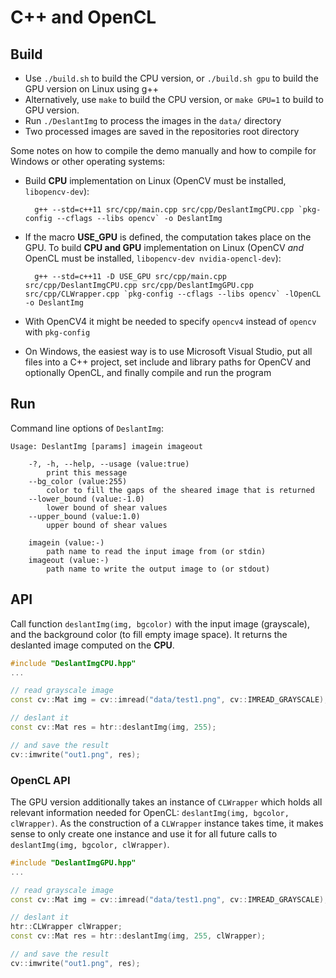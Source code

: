 # C++ and OpenCL

## Build

* Use `./build.sh` to build the CPU version, or `./build.sh gpu` to build the GPU version on Linux using g++  
* Alternatively, use `make` to build the CPU version, or `make GPU=1` to build to GPU version.
* Run `./DeslantImg` to process the images in the `data/` directory
* Two processed images are saved in the repositories root directory

Some notes on how to compile the demo manually and how to compile for Windows or other operating systems:

* Build **CPU** implementation on Linux (OpenCV must be installed, `libopencv-dev`):

        g++ --std=c++11 src/cpp/main.cpp src/cpp/DeslantImgCPU.cpp `pkg-config --cflags --libs opencv` -o DeslantImg

* If the macro **USE_GPU** is defined, the computation takes place on the GPU. To build **CPU and GPU** implementation on Linux (OpenCV _and_ OpenCL must be installed, `libopencv-dev nvidia-opencl-dev`):

        g++ --std=c++11 -D USE_GPU src/cpp/main.cpp src/cpp/DeslantImgCPU.cpp src/cpp/DeslantImgGPU.cpp src/cpp/CLWrapper.cpp `pkg-config --cflags --libs opencv` -lOpenCL -o DeslantImg

* With OpenCV4 it might be needed to specify `opencv4` instead of `opencv` with `pkg-config`
* On Windows, the easiest way is to use Microsoft Visual Studio, put all files into a C++ project, set include and library paths for OpenCV and optionally OpenCL, and finally compile and run the program

## Run

Command line options of `DeslantImg`:
```
Usage: DeslantImg [params] imagein imageout 

	-?, -h, --help, --usage (value:true)
		print this message
	--bg_color (value:255)
		color to fill the gaps of the sheared image that is returned
	--lower_bound (value:-1.0)
		lower bound of shear values
	--upper_bound (value:1.0)
		upper bound of shear values

	imagein (value:-)
		path name to read the input image from (or stdin)
	imageout (value:-)
		path name to write the output image to (or stdout)
```

## API
Call function `deslantImg(img, bgcolor)` with the input image (grayscale), and the background color (to fill empty image space).
It returns the deslanted image computed on the **CPU**.

```C++
#include "DeslantImgCPU.hpp"
...

// read grayscale image
const cv::Mat img = cv::imread("data/test1.png", cv::IMREAD_GRAYSCALE);

// deslant it
const cv::Mat res = htr::deslantImg(img, 255);

// and save the result
cv::imwrite("out1.png", res);
```

### OpenCL API
The GPU version additionally takes an instance of `CLWrapper` which holds all relevant information needed for OpenCL: `deslantImg(img, bgcolor, clWrapper)`.
As the construction of a `CLWrapper` instance takes time, it makes sense to only create one instance and use it for all future calls to `deslantImg(img, bgcolor, clWrapper)`. 

```C++
#include "DeslantImgGPU.hpp"
...

// read grayscale image
const cv::Mat img = cv::imread("data/test1.png", cv::IMREAD_GRAYSCALE);

// deslant it
htr::CLWrapper clWrapper;
const cv::Mat res = htr::deslantImg(img, 255, clWrapper);

// and save the result
cv::imwrite("out1.png", res);
```
